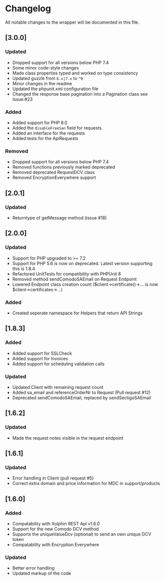 # Changelog

All notable changes to the wrapper will be documented in this file.

## [3.0.0]
### Updated
- Dropped support for all versions below PHP 7.4
- Some minor code-style changes
- Made class properties typed and worked on type consistency
- Updated guzzle from `6.x|7.x` to `^9`
- Minor changes in the readme
- Updated the phpunit.xml configuration file
- Changed the response base pagination into a Pagination class see Issue:#23
### Added
- Added support for PHP 8.0
- Added the `disableFreeSan` field for requests.
- Added an interface for the requests
- Added tests for the ApiRequests
### Removed
- Dropped support for all versions below PHP 7.4
- Removed functions previously marked deprecated
- Removed deprecated RequestDCV class
- Removed EncryptionEverywhere support

## [2.0.1]

### Updated

- Returntype of getMessage method (issue #18)

## [2.0.0]

### Updated

- Support for PHP upgraded to >= 7.2
- Support for PHP 5.6 is now on deprecated. Latest version supporting this is 1.8.4
- Refactored UnitTests for compatibility with PHPUnit 8
- Removed method sendComodoSAEmail on Request Endpoint
- Lowered Endpoint class creation count ($client->certificate()->... is now $client->certificates->...)

### Added

- Created seperate namespace for Helpers that return API Strings

## [1.8.3]

### Added

- Added support for SSLCheck
- Added support for Invoices
- Added support for scheduling validation calls

### Updated

- Updated Client with remaining request count
- Added sa_email and referenceOrderNr to Request (Pull request #12)
- Deprecated sendComodoSAEmail, replaced by sendSectigoSAEmail

## [1.6.2]

### Updated

- Made the request notes visible in the request endpoint

## [1.6.1]

### Updated

- Error handling in Client (pull request #5)
- Correct extra domain and price information for MDC in support/products

## [1.6.0]

### Added

- Compatability with Xolphin REST Api v1.6.0
- Support for the new Comodo DCV method
- Supports the uniqueValueDcv (optional) to send an own unique DCV token
- Compatability with Encryption Everywhere

### Updated

- Better error handling
- Updated markup of the code
